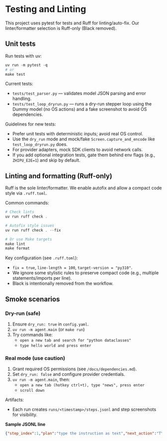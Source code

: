 # Testing and Linting

This project uses pytest for tests and Ruff for linting/auto-fix. Our linter/formatter selection is Ruff-only (Black removed).

## Unit tests
Run tests with uv:

```powershell
uv run -m pytest -q
# or
make test
```

Current tests:
- `tests/test_parser.py` — validates model JSON parsing and error handling.
- `tests/test_loop_dryrun.py` — runs a dry-run stepper loop using the Dummy model (no OS actions) and a fake screenshot to avoid OS dependencies.

Guidelines for new tests:
- Prefer unit tests with deterministic inputs; avoid real OS control.
- Use the `dry_run` mode and mock/fake `Screen.capture_and_encode` like `test_loop_dryrun.py` does.
- For provider adapters, mock SDK clients to avoid network calls.
- If you add optional integration tests, gate them behind env flags (e.g., `ZHIPU_E2E=1`) and skip by default.

## Linting and formatting (Ruff-only)

Ruff is the sole linter/formatter. We enable autofix and allow a compact code style via `.ruff.toml`.

Common commands:
```powershell
# Check lints
uv run ruff check .

# Autofix style issues
uv run ruff check . --fix

# Or use Make targets
make lint
make format
```

Key configuration (see `.ruff.toml`):
- `fix = true`, `line-length = 100`, `target-version = "py310"`.
- We ignore some stylistic rules to preserve compact code (e.g., multiple statements/imports per line).
- Black is intentionally removed from the workflow.

## Smoke scenarios

### Dry-run (safe)
1. Ensure `dry_run: true` in `config.yaml`.
2. `uv run -m agent.main`  (or `make run`)
3. Try commands like:
   - `open a new tab and search for "python dataclasses"`
   - `type hello world and press enter`

### Real mode (use caution)
1. Grant required OS permissions (see `/docs/dependencies.md`).
2. Set `dry_run: false` and configure provider credentials.
3. `uv run -m agent.main`, then:
   - `open a new tab (hotkey ctrl+t), type "news", press enter`
   - `scroll down`

Artifacts:
- Each run creates `runs/<timestamp>/steps.jsonl` and step screenshots for visibility.

**Sample JSONL line**
```json
{"step_index":1,"plan":"type the instruction as text","next_action":"TYPE","args":{"text":"type hello world"},"say":"Focusing text field and typing your instruction.","observation":"(dry-run) type 'type hello world'","screenshot_path":"runs/20250101T120000/step_0001_20250101T120000.png"}
```
